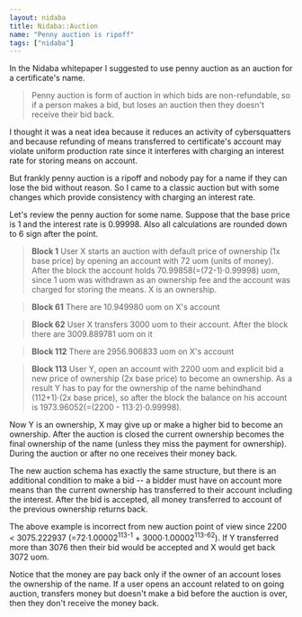 ```yaml
---
layout: nidaba
title: Nidaba::Auction
name: "Penny auction is ripoff"
tags: ["nidaba"]
---
```


In the Nidaba whitepaper I suggested to use penny auction as an auction for a certificate's name.

> Penny auction is form of auction in which bids are non-refundable, so if a person makes a bid, but loses an auction then they doesn't receive their bid back. 

I thought it was a neat idea because it reduces an activity of cybersquatters and because refunding of means transferred to certificate's account may violate uniform production rate since it interferes with charging an interest rate for storing means on account.

But frankly penny auction is a ripoff and nobody pay for a name if they can lose the bid without reason. So I came to a classic auction but with some changes which provide consistency with charging an interest rate.

Let's review the penny auction for some name. Suppose that the base price is 1 and the interest rate is 0.99998. Also all calculations are rounded down to 6 sign after the point.

> **Block 1** User X starts an auction with default price of ownership (1x base price) by opening an account with 72 uom (units of money). After the block the account holds 70.99858(=(72-1)·0.99998) uom, since 1 uom was withdrawn as an ownership fee and the account was charged for storing the means. X is an ownership.

> **Block 61** There are 10.949980 uom on X's account

> **Block 62** User X transfers 3000 uom to their account. After the block there are 3009.889781 uom on it

> **Block 112** There are 2956.906833 uom on X's account

> **Block 113** User Y, open an account with 2200 uom and explicit bid a new price of ownership (2x base price) to become an ownership. As a result Y has to pay for the ownership of the name behindhand (112+1)·(2x base price), so after the block the balance on his account is 1973.96052(=(2200 - 113·2)·0.99998).

Now Y is an ownership, X may give up or make a higher bid to become an ownership. After the auction is closed the current ownership becomes the final ownership of the name (unless they miss the payment for ownership). During the auction or after no one receives their money back.

The new auction schema has exactly the same structure, but there is an additional condition  to make a bid -- a bidder must have on account more means than the current ownership has transferred to their account including the interest. After the bid is accepted, all money transferred to account of the previous ownership returns back.

The above example is incorrect from new auction point of view since 2200 < 3075.222937 (=72·1.00002<sup>113-1</sup> + 3000·1.00002<sup>113-62</sup>). If Y transferred more than 3076 then their bid would be accepted and X would get back 3072 uom.

Notice that the money are pay back only if the owner of an account loses the ownership of the name. If a user opens an account related to on going auction, transfers money but doesn't make a bid before the auction is over, then they don't receive the money back.